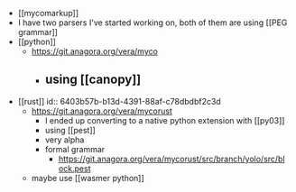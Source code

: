 - [[mycomarkup]]
- I have two parsers I've started working on, both of them are using [[PEG grammar]]
- [[python]]
	- https://git.anagora.org/vera/myco
		- using [[canopy]]
			-
- [[rust]]
  id:: 6403b57b-b13d-4391-88af-c78dbdbf2c3d
	- https://git.anagora.org/vera/mycorust
		- I ended up converting to a native python extension with [[py03]]
		- using [[pest]]
		- very alpha
		- formal grammar
			- https://git.anagora.org/vera/mycorust/src/branch/yolo/src/block.pest
	- maybe use [[wasmer python]]